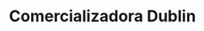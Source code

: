 ---
title: "Comercializadora Dublin"
url: /toluca-de-lerdo/comercializadora-dublin/
shop: comercio
---